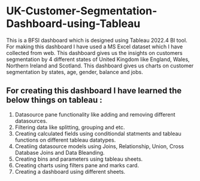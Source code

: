 # UK-Customer-Segmentation-Dashboard-using-Tableau

This is a BFSI dashboard which is designed using Tableau 2022.4 BI tool. For making this dashboard I have used a MS Excel dataset which I have collected from web. This dashboard gives us the insights on customers segmentation by 4 different states of United Kingdom like England, Wales, Northern Ireland and Scotland. This dashboard gives us charts on customer segmentation by states, age, gender, balance and jobs.

**For creating this dashboard I have learned the below things on tableau** :
----------------------------------------------------------------------------------------------------------------------------------------------------------
1. Datasource pane functionality like adding and removing different datasources.
2. Filtering data like splitting, grouping and etc.
3. Creating calculated fields using conditiondal statments and tableau functions on different tableau datatypes.
4. Creatiing datasource models using Joins, Relationship, Union, Cross Database Joins and Data Bleanding.
5. Creating bins and parameters using tableau sheets.
6. Creating charts using filters pane and marks card.
7. Creating a dashboard using different sheets. 
